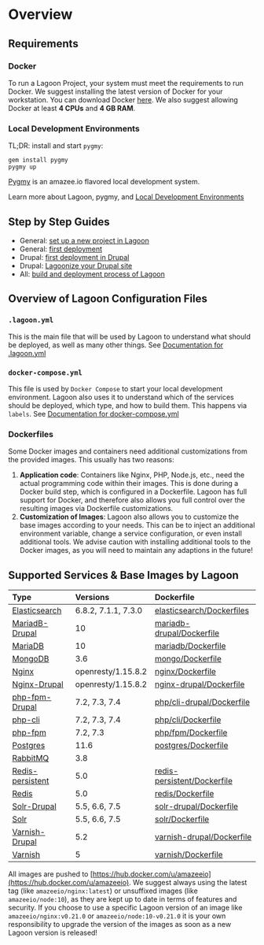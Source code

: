 # Overview

## Requirements

### Docker

To run a Lagoon Project, your system must meet the requirements to run Docker. We suggest installing the latest version of Docker for your workstation. You can download Docker [here](https://www.docker.com/get-docker). We also suggest allowing Docker at least **4 CPUs** and **4 GB RAM**.

### Local Development Environments

TL;DR: install and start `pygmy`:

```text
gem install pygmy
pygmy up
```

[Pygmy](https://pygmy.readthedocs.io/en/master/) is an amazee.io flavored local development system.

Learn more about Lagoon, pygmy, and [Local Development Environments](local_development_environments.md)

## Step by Step Guides

* General: [set up a new project in Lagoon](setup_project.md)
* General: [first deployment](first_deployment.md)
* Drupal: [first deployment in Drupal](drupal/first_deployment.md)
* Drupal: [Lagoonize your Drupal site](drupal/lagoonize.md)
* All: [build and deployment process of Lagoon](build_deploy_process.md)

## Overview of Lagoon Configuration Files

### `.lagoon.yml`

This is the main file that will be used by Lagoon to understand what should be deployed, as well as many other things. See [Documentation for .lagoon.yml](lagoon_yml.md)

### `docker-compose.yml`

This file is used by `Docker Compose` to start your local development environment. Lagoon also uses it to understand which of the services should be deployed, which type, and how to build them. This happens via `labels`. See [Documentation for docker-compose.yml](docker-compose_yml.md)

### Dockerfiles

Some Docker images and containers need additional customizations from the provided images. This usually has two reasons:

1. **Application code**: Containers like Nginx, PHP, Node.js, etc., need the actual programming code within their images. This is done during a Docker build step, which is configured in a Dockerfile. Lagoon has full support for Docker, and therefore also allows you full control over the resulting images via Dockerfile customizations.
2. **Customization of Images**: Lagoon also allows you to customize the base images according to your needs. This can be to inject an additional environment variable, change a service configuration, or even install additional tools. We advise caution with installing additional tools to the Docker images, as you will need to maintain any adaptions in the future!

## Supported Services & Base Images by Lagoon

| Type | Versions | Dockerfile |
| :--- | :--- | :--- |
| [Elasticsearch](docker_images/elasticsearch.md) | 6.8.2, 7.1.1, 7.3.0 | [elasticsearch/Dockerfiles](https://github.com/amazeeio/lagoon/tree/master/images/elasticsearch) |
| [MariadB-Drupal](docker_images/mariadb-drupal.md) | 10 | [mariadb-drupal/Dockerfile](https://github.com/amazeeio/lagoon/blob/master/images/mariadb-drupal/Dockerfile) |
| [MariaDB](docker_images/mariadb.md) | 10 | [mariadb/Dockerfile](https://github.com/amazeeio/lagoon/blob/master/images/mariadb/Dockerfile) |
| [MongoDB](docker_images/mongo.md) | 3.6 | [mongo/Dockerfile](https://github.com/amazeeio/lagoon/blob/master/images/mongo/Dockerfile) |
| [Nginx](docker_images/nginx.md) | openresty/1.15.8.2 | [nginx/Dockerfile](https://github.com/amazeeio/lagoon/blob/master/images/nginx/Dockerfile) |
| [Nginx-Drupal](docker_images/nginx-drupal.md) | openresty/1.15.8.2 | [nginx-drupal/Dockerfile](https://github.com/amazeeio/lagoon/blob/master/images/nginx-drupal/Dockerfile) |
| [php-fpm-Drupal](docker_images/php-cli-drupal.md) | 7.2, 7.3, 7.4 | [php/cli-drupal/Dockerfile](https://github.com/amazeeio/lagoon/blob/master/images/php/cli-drupal/Dockerfile) |
| [php-cli](docker_images/php-cli/) | 7.2, 7.3, 7.4 | [php/cli/Dockerfile](https://github.com/amazeeio/lagoon/blob/master/images/php/cli/Dockerfile) |
| [php-fpm](docker_images/php-fpm.md) | 7.2, 7.3 | [php/fpm/Dockerfile](https://github.com/amazeeio/lagoon/blob/master/images/php/fpm/Dockerfile) |
| [Postgres](docker_images/postgres.md) | 11.6 | [postgres/Dockerfile](https://github.com/amazeeio/lagoon/blob/master/images/postgres/Dockerfile) |
| [RabbitMQ](docker_images/rabbitmq.md) | 3.8  |  |
| [Redis-persistent](docker_images/redis-permanent.md) | 5.0 | [redis-persistent/Dockerfile](https://github.com/amazeeio/lagoon/blob/master/images/redis-persistent/Dockerfile) |
| [Redis](docker_images/redis.md) | 5.0 | [redis/Dockerfile](https://github.com/amazeeio/lagoon/blob/master/images/redis/Dockerfile) |
| [Solr-Drupal](docker_images/solr-drupal.md) | 5.5, 6.6, 7.5 | [solr-drupal/Dockerfile](https://github.com/amazeeio/lagoon/blob/master/images/solr-drupal/Dockerfile) |
| [Solr](docker_images/solr.md) | 5.5, 6.6, 7.5 | [solr/Dockerfile](https://github.com/amazeeio/lagoon/blob/master/images/solr/Dockerfile) |
| [Varnish-Drupal](docker_images/varnish-drupal.md) | 5.2 | [varnish-drupal/Dockerfile](https://github.com/amazeeio/lagoon/blob/master/images/varnish-drupal/Dockerfile) |
| [Varnish](docker_images/varnish.md) | 5 | [varnish/Dockerfile](https://github.com/amazeeio/lagoon/blob/master/images/varnish/Dockerfile) |

All images are pushed to [https://hub.docker.com/u/amazeeio](https://hub.docker.com/u/amazeeio). We suggest always using the latest tag \(like `amazeeio/nginx:latest`\) or unsuffixed images \(like `amazeeio/node:10`\), as they are kept up to date in terms of features and security. If you choose to use a specific Lagoon version of an image like `amazeeio/nginx:v0.21.0` or `amazeeio/node:10-v0.21.0` it is your own responsibility to upgrade the version of the images as soon as a new Lagoon version is released!
